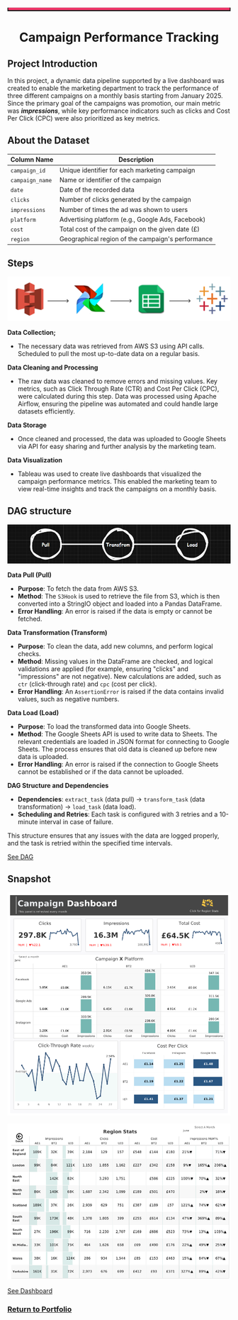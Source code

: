 ![image](https://github.com/AtilaKzlts/Airflow-Campaign/blob/main/assets/Bar.svg)


<div align="center"> <h1>Campaign Performance Tracking</h1> </p> </div>

## Project Introduction
In this project, a dynamic data pipeline supported by a live dashboard was created to enable the marketing department to track the performance of three different campaigns on a monthly basis starting from January 2025. Since the primary goal of the campaigns was promotion, our main metric was ***impressions***, while key performance indicators such as clicks and Cost Per Click (CPC) were also prioritized as key metrics.

## About the Dataset

| **Column Name**            | **Description**                                          |
|----------------------------|----------------------------------------------------------|
| `campaign_id`               | Unique identifier for each marketing campaign            |
| `campaign_name`             | Name or identifier of the campaign                       |
| `date`                      | Date of the recorded data                                |
| `clicks`                    | Number of clicks generated by the campaign               |
| `impressions`               | Number of times the ad was shown to users                |
| `platform`                  | Advertising platform (e.g., Google Ads, Facebook)        |
| `cost`                      | Total cost of the campaign on the given date (£)       |
| `region`                    | Geographical region of the campaign's performance        |


## Steps

![image](https://github.com/AtilaKzlts/Airflow-Campaign/blob/main/assets/airflowsheets.svg)

**Data Collection;**

+ The necessary data was retrieved from AWS S3 using API calls.
Scheduled to pull the most up-to-date data on a regular basis.

**Data Cleaning and Processing**
+ The raw data was cleaned to remove errors and missing values.
Key metrics, such as Click Through Rate (CTR) and Cost Per Click (CPC), were calculated during this step.
Data was processed using Apache Airflow, ensuring the pipeline was automated and could handle large datasets efficiently.

**Data Storage**
+ Once cleaned and processed, the data was uploaded to Google Sheets via API for easy sharing and further analysis by the marketing team.

**Data Visualization**
+ Tableau was used to create live dashboards that visualized the campaign performance metrics.
This enabled the marketing team to view real-time insights and track the campaigns on a monthly basis.

## DAG structure
![image](https://github.com/AtilaKzlts/Airflow-Campaign/blob/main/assets/diagram.png)

**Data Pull (Pull)**

- **Purpose**: To fetch the data from AWS S3.
- **Method**: The `S3Hook` is used to retrieve the file from S3, which is then converted into a StringIO object and loaded into a Pandas DataFrame.
- **Error Handling**: An error is raised if the data is empty or cannot be fetched.

**Data Transformation (Transform)**

- **Purpose**: To clean the data, add new columns, and perform logical checks.
- **Method**: Missing values in the DataFrame are checked, and logical validations are applied (for example, ensuring "clicks" and "impressions" are not negative). New calculations are added, such as `ctr` (click-through rate) and `cpc` (cost per click).
- **Error Handling**: An `AssertionError` is raised if the data contains invalid values, such as negative numbers.

**Data Load (Load)**

- **Purpose**: To load the transformed data into Google Sheets.
- **Method**: The Google Sheets API is used to write data to Sheets. The relevant credentials are loaded in JSON format for connecting to Google Sheets. The process ensures that old data is cleaned up before new data is uploaded.
- **Error Handling**: An error is raised if the connection to Google Sheets cannot be established or if the data cannot be uploaded.

**DAG Structure and Dependencies**

- **Dependencies**: `extract_task` (data pull) → `transform_task` (data transformation) → `load_task` (data load).
- **Scheduling and Retries**: Each task is configured with 3 retries and a 10-minute interval in case of failure.

This structure ensures that any issues with the data are logged properly, and the task is retried within the specified time intervals.

[See DAG](https://github.com/AtilaKzlts/Airflow-Campaign/blob/main/assets/airflow_script.py)


## Snapshot

![image](https://github.com/AtilaKzlts/Airflow-Campaign/blob/main/assets/Dashboard%201.png) 

![image](https://github.com/AtilaKzlts/Airflow-Campaign/blob/main/assets/Dashboard%202.png) 

[See Dashboard](https://public.tableau.com/app/profile/atilla.kiziltas/viz/airlfow_2/Dashboard1)

### [**Return to Portfolio**](https://github.com/AtilaKzlts/Atilla-Portfolio)
